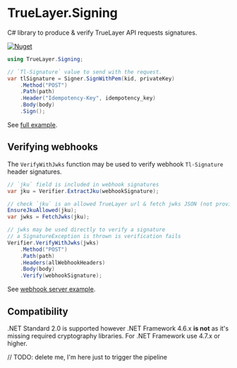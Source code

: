 # TrueLayer.Signing
C# library to produce & verify TrueLayer API requests signatures.

[![Nuget](https://img.shields.io/nuget/v/TrueLayer.Signing)](https://www.nuget.org/packages/TrueLayer.Signing)

```csharp
using TrueLayer.Signing;

// `Tl-Signature` value to send with the request.
var tlSignature = Signer.SignWithPem(kid, privateKey)
    .Method("POST")
    .Path(path)
    .Header("Idempotency-Key", idempotency_key)
    .Body(body)
    .Sign();
```

See [full example](./examples/sign-request/).

## Verifying webhooks
The `VerifyWithJwks` function may be used to verify webhook `Tl-Signature` header signatures.
 
```csharp
// `jku` field is included in webhook signatures
var jku = Verifier.ExtractJku(webhookSignature);

// check `jku` is an allowed TrueLayer url & fetch jwks JSON (not provided by this lib)
EnsureJkuAllowed(jku);
var jwks = FetchJwks(jku);

// jwks may be used directly to verify a signature
// a SignatureException is thrown is verification fails
Verifier.VerifyWithJwks(jwks)
    .Method("POST")
    .Path(path)
    .Headers(allWebhookHeaders)
    .Body(body)
    .Verify(webhookSignature);
```

See [webhook server example](./examples/webhook-server/).

## Compatibility
.NET Standard 2.0 is supported however .NET Framework 4.6.x **is not** as it's missing required cryptography libraries. For .NET Framework use 4.7.x or higher.

// TODO: delete me, I'm here just to trigger the pipeline